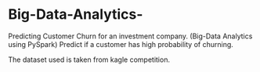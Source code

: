 # Big-Data-Analytics-
Predicting Customer Churn for an investment company. (Big-Data Analytics using PySpark)
Predict if a customer has high probability of churning.

The dataset used is taken from kagle competition.

